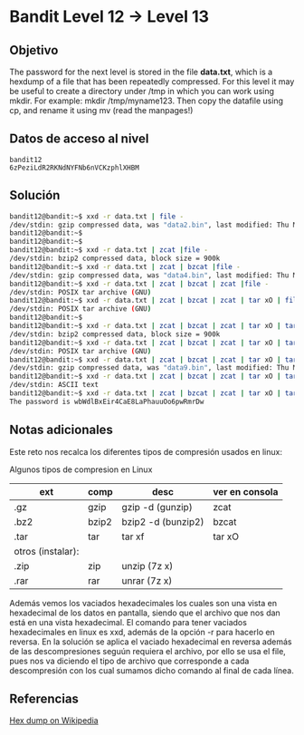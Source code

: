 # Bandit Level 12 → Level 13

## Objetivo
The password for the next level is stored in the file **data.txt**, which is a hexdump of a file that has been repeatedly compressed. For this level it may be useful to create a directory under /tmp in which you can work using mkdir. For example: mkdir /tmp/myname123. Then copy the datafile using cp, and rename it using mv (read the manpages!)
## Datos de acceso al nivel
```
bandit12
6zPeziLdR2RKNdNYFNb6nVCKzphlXHBM
```
## Solución
```bash
bandit12@bandit:~$ xxd -r data.txt | file -
/dev/stdin: gzip compressed data, was "data2.bin", last modified: Thu May 7 18:14:30 2020, max compression, from Unix
bandit12@bandit:~$
bandit12@bandit:~$
bandit12@bandit:~$ xxd -r data.txt | zcat |file -
/dev/stdin: bzip2 compressed data, block size = 900k
bandit12@bandit:~$ xxd -r data.txt | zcat | bzcat |file -
/dev/stdin: gzip compressed data, was "data4.bin", last modified: Thu May 7 18:14:30 2020, max compression, from Unix
bandit12@bandit:~$ xxd -r data.txt | zcat | bzcat | zcat |file -
/dev/stdin: POSIX tar archive (GNU)
bandit12@bandit:~$ xxd -r data.txt | zcat | bzcat | zcat | tar xO | file -
/dev/stdin: POSIX tar archive (GNU)
bandit12@bandit:~$
bandit12@bandit:~$ xxd -r data.txt | zcat | bzcat | zcat | tar xO | tar xO | file -
/dev/stdin: bzip2 compressed data, block size = 900k
bandit12@bandit:~$ xxd -r data.txt | zcat | bzcat | zcat | tar xO | tar xO | bzcat |file -
/dev/stdin: POSIX tar archive (GNU)
bandit12@bandit:~$ xxd -r data.txt | zcat | bzcat | zcat | tar xO | tar xO | bzcat | tar xO | file -
/dev/stdin: gzip compressed data, was "data9.bin", last modified: Thu May 7 18:14:30 2020, max compression, from Unix
bandit12@bandit:~$ xxd -r data.txt | zcat | bzcat | zcat | tar xO | tar xO | bzcat | tar xO | zcat | file -
/dev/stdin: ASCII text
bandit12@bandit:~$ xxd -r data.txt | zcat | bzcat | zcat | tar xO | tar xO | bzcat | tar xO | zcat
The password is wbWdlBxEir4CaE8LaPhauuOo6pwRmrDw
```
## Notas adicionales
Este reto nos recalca los diferentes tipos de compresión usados en linux:

Algunos tipos de compresion en Linux

|ext | comp             | desc | ver en consola|
|--------|--------------       | ---    | ----|
| .gz    | gzip | gzip -d (gunzip) | zcat
| .bz2| bzip2 | bzip2 -d (bunzip2) | bzcat
| .tar| tar | tar xf | tar xO
|otros (instalar): |
|.zip | zip | unzip (7z x)
|.rar | rar | unrar (7z x)

Además vemos los vaciados hexadecimales los cuales son una vista en hexadecimal de los datos en pantalla, siendo que el archivo que nos dan está en una vista hexadecimal.
El comando para tener vaciados hexadecimales en linux es xxd, además de la opción -r para hacerlo en reversa.
En la solución se aplica el vaciado hexadecimal en reversa además de las descompresiones seguún requiera el archivo, por ello se usa el file, pues nos va diciendo el tipo de archivo que corresponde a cada descompresión con los cual sumamos dicho comando al final de cada línea.
## Referencias
[Hex dump on Wikipedia](https://en.wikipedia.org/wiki/Hex_dump)